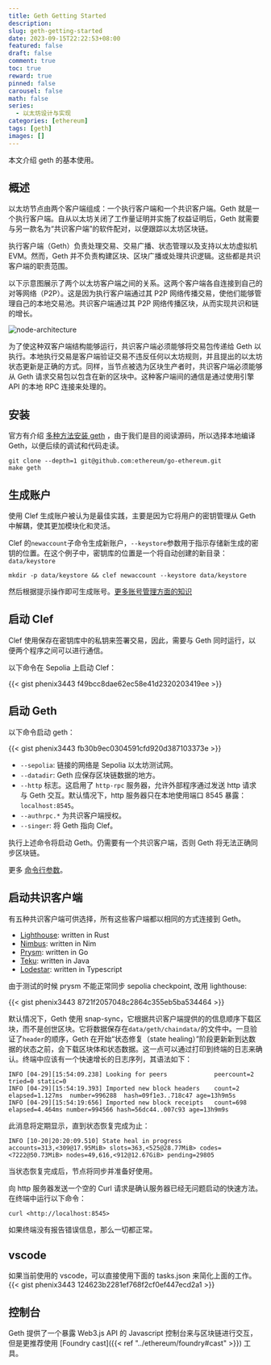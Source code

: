 ```yaml
---
title: Geth Getting Started
description:
slug: geth-getting-started
date: 2023-09-15T22:22:53+08:00
featured: false
draft: false
comment: true
toc: true
reward: true
pinned: false
carousel: false
math: false
series:
  - 以太坊设计与实现
categories: [ethereum]
tags: [geth]
images: []
---
```


本文介绍 geth 的基本使用。

<!--more-->

## 概述

以太坊节点由两个客户端组成：一个执行客户端和一个共识客户端。Geth 就是一个执行客户端。自从以太坊关闭了工作量证明并实施了权益证明后，Geth 就需要与另一款名为“共识客户端”的软件配对，以便跟踪以太坊区块链。

执行客户端（Geth）负责处理交易、交易广播、状态管理以及支持以太坊虚拟机 EVM。然而，Geth 并不负责构建区块、区块广播或处理共识逻辑。这些都是共识客户端的职责范围。

以下示意图展示了两个以太坊客户端之间的关系。这两个客户端各自连接到自己的对等网络（P2P）。这是因为执行客户端通过其 P2P 网络传播交易，使他们能够管理自己的本地交易池。共识客户端通过其 P2P 网络传播区块，从而实现共识和链的增长。

![node-architecture](https://geth.ethereum.org/images/docs/node-architecture-text-background.png)

为了使这种双客户端结构能够运行，共识客户端必须能够将交易包传递给 Geth 以执行。本地执行交易是客户端验证交易不违反任何以太坊规则，并且提出的以太坊状态更新是正确的方式。同样，当节点被选为区块生产者时，共识客户端必须能够从 Geth 请求交易包以包含在新的区块中。这种客户端间的通信是通过使用引擎 API 的本地 RPC 连接来处理的。

## 安装

官方有介绍 [多种方法安装 geth](https://geth.ethereum.org/docs/getting-started/installing-geth) ，由于我们是目的阅读源码，所以选择本地编译 Geth，以便后续的调试和代码走读。

```shell
git clone --depth=1 git@github.com:ethereum/go-ethereum.git
make geth
```

## 生成账户

使用 Clef 生成账户被认为是最佳实践，主要是因为它将用户的密钥管理从 Geth 中解耦，使其更加模块化和灵活。

Clef 的`newaccount`子命令生成新账户，`--keystore`参数用于指示存储新生成的密钥的位置。在这个例子中，密钥库的位置是一个将自动创建的新目录：`data/keystore`

```shell
mkdir -p data/keystore && clef newaccount --keystore data/keystore
```

然后根据提示操作即可生成账号。[更多账号管理方面的知识](https://geth.ethereum.org/docs/fundamentals/account-management)

## 启动 Clef

Clef 使用保存在密钥库中的私钥来签署交易，因此，需要与 Geth 同时运行，以便两个程序之间可以进行通信。

以下命令在 Sepolia 上启动 Clef：

{{< gist phenix3443 f49bcc8dae62ec58e41d2320203419ee >}}

## 启动 Geth

以下命令启动 geth：

{{< gist phenix3443 fb30b9ec0304591cfd920d387103373e >}}

- `--sepolia`: 链接的网络是 Sepolia 以太坊测试网。
- `--datadir`: Geth 应保存区块链数据的地方。
- `--http` 标志。这启用了 `http-rpc` 服务器，允许外部程序通过发送 http 请求与 Geth 交互。默认情况下，http 服务器只在本地使用端口 8545 暴露：`localhost:8545`。
- `--authrpc.*` 为共识客户端授权。
- `--singer`: 将 Geth 指向 Clef。

执行上述命令将启动 Geth。仍需要有一个共识客户端，否则 Geth 将无法正确同步区块链。

更多 [命令行参数](https://geth.ethereum.org/docs/fundamentals/command-line-options)。

## 启动共识客户端

有五种共识客户端可供选择，所有这些客户端都以相同的方式连接到 Geth。

- [Lighthouse](https://lighthouse-book.sigmaprime.io/): written in Rust
- [Nimbus](https://nimbus.team/): written in Nim
- [Prysm](https://docs.prylabs.network/docs/getting-started/): written in Go
- [Teku](https://pegasys.tech/teku): written in Java
- [Lodestar](https://lodestar.chainsafe.io/): written in Typescript

由于测试的时候 prysm 不能正常同步 sepolia checkpoint, 改用 lighthouse:

{{< gist phenix3443 8721f2057048c2864c355eb5ba534464 >}}

默认情况下，Geth 使用 snap-sync，它根据共识客户端提供的的信息顺序下载区块，而不是创世区块。它将数据保存在`data/geth/chaindata/`的文件中。一旦验证了`header`的顺序，Geth 在开始“状态修复（state healing）”阶段更新新到达数据的状态之前，会下载区块体和状态数据。这一点可以通过打印到终端的日志来确认。终端中应该有一个快速增长的日志序列，其语法如下：

```shell
INFO [04-29][15:54:09.238] Looking for peers             peercount=2 tried=0 static=0
INFO [04-29][15:54:19.393] Imported new block headers    count=2 elapsed=1.127ms  number=996288  hash=09f1e3..718c47 age=13h9m5s
INFO [04-29][15:54:19:656] Imported new block receipts   count=698  elapsed=4.464ms number=994566 hash=56dc44..007c93 age=13h9m9s
```

此消息将定期显示，直到状态恢复完成为止：

```shell
INFO [10-20|20:20:09.510] State heal in progress                   accounts=313,<309@17.95MiB> slots=363,<525@28.77MiB> codes=<7222@50.73MiB> nodes=49,616,<912@12.67GiB> pending=29805
```

当状态恢复完成后，节点将同步并准备好使用。

向 http 服务器发送一个空的 Curl 请求是确认服务器已经无问题启动的快速方法。在终端中运行以下命令：

```shell
curl <http://localhost:8545>
```

如果终端没有报告错误信息，那么一切都正常。

## vscode

如果当前使用的 vscode，可以直接使用下面的 tasks.json 来简化上面的工作。
{{< gist phenix3443 124623b2281ef768f2cf0ef447ecd2a1 >}}

## 控制台

Geth 提供了一个暴露 Web3.js API 的 Javascript 控制台来与区块链进行交互，但是更推荐使用 [Foundry cast]({{< ref "../ethereum/foundry#cast" >}}) 工具。
